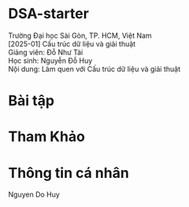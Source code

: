 # DSA-starter
Trường Đại học Sài Gòn, TP. HCM, Việt Nam<br>
[2025-01] Cấu trúc dữ liệu và giải thuật<br>
Giảng viên: Đỗ Như Tài<br>
Học sinh: Nguyễn Đỗ Huy<br>
Nội dung: Làm quen với Cấu trúc dữ liệu và giải thuật

# Bài tập


# Tham Khảo

# Thông tin cá nhân
Nguyen Do Huy
